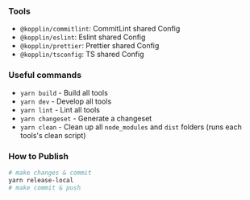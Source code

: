 ### Tools

- `@kopplin/commitlint`: CommitLint shared Config
- `@kopplin/eslint`: Eslint shared Config
- `@kopplin/prettier`: Prettier shared Config
- `@kopplin/tsconfig`: TS shared Config

### Useful commands

- `yarn build` - Build all tools
- `yarn dev` - Develop all tools
- `yarn lint` - Lint all tools
- `yarn changeset` - Generate a changeset
- `yarn clean` - Clean up all `node_modules` and `dist` folders (runs each tools's clean script)

### How to Publish

```bash
# make changes & commit
yarn release-local
# make commit & push
```

